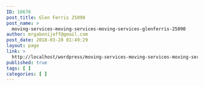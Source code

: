 ```yaml
---
ID: 10676
post_title: Glen Ferris 25090
post_name: >
  moving-services-moving-services-moving-services-glenferris-25090
author: mrgabonijeff@gmail.com
post_date: 2018-03-28 01:49:29
layout: page
link: >
  http://localhost/wordpress/moving-services-moving-services-moving-services-glenferris-25090/
published: true
tags: [ ]
categories: [ ]
---
```

